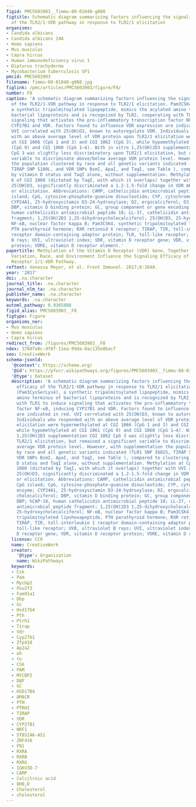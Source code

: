 ```yaml
---
figid: PMC5603903__fimmu-08-01048-g008
figtitle: Schematic diagram summarizing factors influencing the signaling efficacy
  of the TLR2/1-VDR pathway in response to TLR2/1 elicitation
organisms:
- Candida albicans
- Candida albicans 24A
- Homo sapiens
- Mus musculus
- Capra hircus
- Human immunodeficiency virus 1
- Dipturus trachyderma
- Mycobacterium tuberculosis SP1
pmcid: PMC5603903
filename: fimmu-08-01048-g008.jpg
figlink: /pmc/articles/PMC5603903/figure/F8/
number: F8
caption: 'A schematic diagram summarizing factors influencing the signaling efficacy
  of the TLR2/1-VDR pathway in response to TLR2/1 elicitation. Pam3CSK4 (Pam3CysSerLys4),
  a synthetic tripalmitoylated lipopeptide, mimics the acylated amino terminus of
  bacterial lipoproteins and is recognized by TLR2, cooperating with TLR1 to induce
  signaling that activates the pro-inflammatory transcription factor NF-κB, inducing
  CYP27B1 and VDR. Factors found to influence VDR expression are indicated in red.
  UVI correlated with 25(OH)D3, known to autoregulate VDR. Individuals who responded
  with an above average level of VDR protein upon TLR2/1 elicitation were hypermethylated
  at CGI 1066 (CpG 1 and 3) and CGI 1062 (CpG 3), while hypomethylated at CGI 1061
  (CpG 9) and CGI 1060 (CpG 1–4). With in vitro 1,25(OH)2D3 supplementation CGI 1062
  CpG 3 was slightly less discriminatory upon TLR2/1 elicitation, but remained a significant
  variable to discriminate above/below average VDR protein level. However, with supplementation
  the population clustered by race and all genetic variants indicated (TLR1 SNP I602S,
  TIRAP SNP S180L, and VDR SNPs BsmI, ApaI, and TaqI, see Table ), compared to clustering
  by vitamin D status and TaqI alone, without supplementation. Methylation at CpG
  6 of CGI 1060 (dictated by TaqI, with which it overlaps) together with UVI and circulating
  25(OH)D3, significantly discriminated a 1.2-1.5-fold change in VDR mRNA with supplement
  or elicitation. Abbreviations: CAMP, cathelicidin antimicrobial peptide; CGI, CpG
  island; CpG, cytosine-phosphate-guanine dinucleotide; CYP, cytochrome P-450 enzyme;
  CYP24A1, 25-hydroxyvitamin D3-24-hydroxylase; D2, ergocalciferol; D3, cholecalciferol;
  DBP, vitamin D binding protein; GC, group component or gene encoding DBP; hCAP-18,
  human cathelicidin antimicrobial peptide 18; LL-37, cathelicidin antimicrobial peptide
  fragment; 1,25(OH)2D3 1,25-dihydroxycholecalciferol; 25(OH)D3, 25-hydroxycholecalciferol;
  NF-κB, nuclear factor kappa B; Pam3CSK4, synthetic tripalmitoylated lipohexapeptide,
  PTH parathyroid hormone; RXR retinoid X receptor; TIRAP, TIR, toll-interleukin 1
  receptor domain-containing adaptor protein; TLR, toll-like receptor; UVB, ultraviolet
  B rays; UVI, ultraviolet index; VDR, vitamin D receptor gene; VDR, vitamin D receptor
  protein; VDRE, vitamin D receptor element.'
papertitle: Methylation of the Vitamin D Receptor (VDR) Gene, Together with Genetic
  Variation, Race, and Environment Influence the Signaling Efficacy of the Toll-Like
  Receptor 2/1-VDR Pathway.
reftext: Vanessa Meyer, et al. Front Immunol. 2017;8:1048.
year: '2017'
doi: .na.character
journal_title: .na.character
journal_nlm_ta: .na.character
publisher_name: .na.character
keywords: .na.character
automl_pathway: 0.9365808
figid_alias: PMC5603903__F8
figtype: Figure
organisms_ner:
- Mus musculus
- Homo sapiens
- Capra hircus
redirect_from: /figures/PMC5603903__F8
ndex: 3760fe8c-df07-11ea-99da-0ac135e8bacf
seo: CreativeWork
schema-jsonld:
  '@context': https://schema.org/
  '@id': https://pfocr.wikipathways.org/figures/PMC5603903__fimmu-08-01048-g008.html
  '@type': Dataset
  description: 'A schematic diagram summarizing factors influencing the signaling
    efficacy of the TLR2/1-VDR pathway in response to TLR2/1 elicitation. Pam3CSK4
    (Pam3CysSerLys4), a synthetic tripalmitoylated lipopeptide, mimics the acylated
    amino terminus of bacterial lipoproteins and is recognized by TLR2, cooperating
    with TLR1 to induce signaling that activates the pro-inflammatory transcription
    factor NF-κB, inducing CYP27B1 and VDR. Factors found to influence VDR expression
    are indicated in red. UVI correlated with 25(OH)D3, known to autoregulate VDR.
    Individuals who responded with an above average level of VDR protein upon TLR2/1
    elicitation were hypermethylated at CGI 1066 (CpG 1 and 3) and CGI 1062 (CpG 3),
    while hypomethylated at CGI 1061 (CpG 9) and CGI 1060 (CpG 1–4). With in vitro
    1,25(OH)2D3 supplementation CGI 1062 CpG 3 was slightly less discriminatory upon
    TLR2/1 elicitation, but remained a significant variable to discriminate above/below
    average VDR protein level. However, with supplementation the population clustered
    by race and all genetic variants indicated (TLR1 SNP I602S, TIRAP SNP S180L, and
    VDR SNPs BsmI, ApaI, and TaqI, see Table ), compared to clustering by vitamin
    D status and TaqI alone, without supplementation. Methylation at CpG 6 of CGI
    1060 (dictated by TaqI, with which it overlaps) together with UVI and circulating
    25(OH)D3, significantly discriminated a 1.2-1.5-fold change in VDR mRNA with supplement
    or elicitation. Abbreviations: CAMP, cathelicidin antimicrobial peptide; CGI,
    CpG island; CpG, cytosine-phosphate-guanine dinucleotide; CYP, cytochrome P-450
    enzyme; CYP24A1, 25-hydroxyvitamin D3-24-hydroxylase; D2, ergocalciferol; D3,
    cholecalciferol; DBP, vitamin D binding protein; GC, group component or gene encoding
    DBP; hCAP-18, human cathelicidin antimicrobial peptide 18; LL-37, cathelicidin
    antimicrobial peptide fragment; 1,25(OH)2D3 1,25-dihydroxycholecalciferol; 25(OH)D3,
    25-hydroxycholecalciferol; NF-κB, nuclear factor kappa B; Pam3CSK4, synthetic
    tripalmitoylated lipohexapeptide, PTH parathyroid hormone; RXR retinoid X receptor;
    TIRAP, TIR, toll-interleukin 1 receptor domain-containing adaptor protein; TLR,
    toll-like receptor; UVB, ultraviolet B rays; UVI, ultraviolet index; VDR, vitamin
    D receptor gene; VDR, vitamin D receptor protein; VDRE, vitamin D receptor element.'
  license: CC0
  name: CreativeWork
  creator:
    '@type': Organization
    name: WikiPathways
  keywords:
  - Csk
  - Pam
  - Mycbp2
  - Pou2f3
  - Fam91a1
  - Dbp
  - Gc
  - Hsd17b4
  - Pth
  - Ptrh1
  - Tirap
  - Vdr
  - Cyp27b1
  - Zfp410
  - Ap2a2
  - oh
  - tu
  - CSK
  - PAM
  - MYCBP2
  - DBP
  - GC
  - HSD17B4
  - AMACR
  - PTH
  - PTRH2
  - TIRAP
  - VDR
  - CYP27B1
  - NRF1
  - ST8SIA6-AS1
  - ZNF410
  - FN1
  - RXRA
  - RXRB
  - RXRG
  - IGKV3D-7
  - CAMP
  - Calcitroic acid
  - OH0,D
  - Cholesterol
  - cholesterol
---
```

